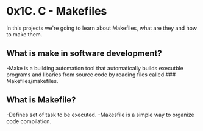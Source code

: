 # 0x1C. C - Makefiles
In this projects we're going to learn about Makefiles, what are they and how to make them.

## What is make in software development?
-Make is a building automation tool that automatically builds executble programs and libaries from source code by reading files called ### Makefiles/makefiles.

## What is Makefile?
-Defines set of task to be executed.
-Makesfile is a simple way to organize code compilation.